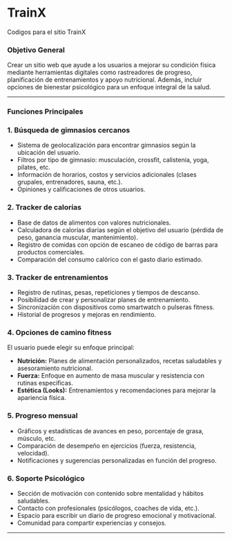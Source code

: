 # TrainX
Codigos para el sitio TrainX
### **Objetivo General**

Crear un sitio web que ayude a los usuarios a mejorar su condición física mediante herramientas digitales como rastreadores de progreso, planificación de entrenamientos y apoyo nutricional. Además, incluir opciones de bienestar psicológico para un enfoque integral de la salud.

---

### **Funciones Principales**

### **1. Búsqueda de gimnasios cercanos**

- Sistema de geolocalización para encontrar gimnasios según la ubicación del usuario.
- Filtros por tipo de gimnasio: musculación, crossfit, calistenia, yoga, pilates, etc.
- Información de horarios, costos y servicios adicionales (clases grupales, entrenadores, sauna, etc.).
- Opiniones y calificaciones de otros usuarios.

### **2. Tracker de calorías**

- Base de datos de alimentos con valores nutricionales.
- Calculadora de calorías diarias según el objetivo del usuario (pérdida de peso, ganancia muscular, mantenimiento).
- Registro de comidas con opción de escaneo de código de barras para productos comerciales.
- Comparación del consumo calórico con el gasto diario estimado.

### **3. Tracker de entrenamientos**

- Registro de rutinas, pesas, repeticiones y tiempos de descanso.
- Posibilidad de crear y personalizar planes de entrenamiento.
- Sincronización con dispositivos como smartwatch o pulseras fitness.
- Historial de progresos y mejoras en rendimiento.

### **4. Opciones de camino fitness**

El usuario puede elegir su enfoque principal:

- **Nutrición:** Planes de alimentación personalizados, recetas saludables y asesoramiento nutricional.
- **Fuerza:** Enfoque en aumento de masa muscular y resistencia con rutinas específicas.
- **Estética (Looks):** Entrenamientos y recomendaciones para mejorar la apariencia física.

### **5. Progreso mensual**

- Gráficos y estadísticas de avances en peso, porcentaje de grasa, músculo, etc.
- Comparación de desempeño en ejercicios (fuerza, resistencia, velocidad).
- Notificaciones y sugerencias personalizadas en función del progreso.

### **6. Soporte Psicológico**

- Sección de motivación con contenido sobre mentalidad y hábitos saludables.
- Contacto con profesionales (psicólogos, coaches de vida, etc.).
- Espacio para escribir un diario de progreso emocional y motivacional.
- Comunidad para compartir experiencias y consejos.

---
